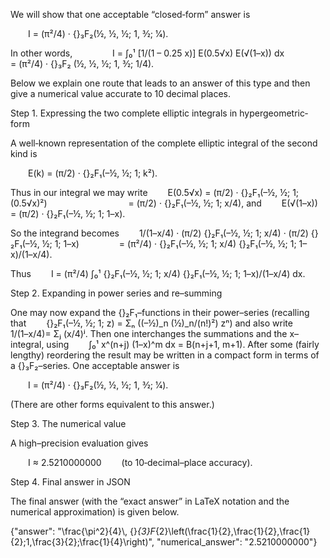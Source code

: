 We will show that one acceptable “closed‐form” answer is

  I = (π²/4) · {}₃F₂(½, ½, ½; 1, 3⁄2; 1⁄4).

In other words,
  
  I = ∫₀¹ [1/(1 – 0.25 x)] E(0.5√x) E(√(1–x)) dx
     = (π²/4) · {}₃F₂ (½, ½, ½; 1, 3⁄2; 1/4).

Below we explain one route that leads to an answer of this type and then give a numerical value accurate to 10 decimal places.

Step 1. Expressing the two complete elliptic integrals in hypergeometric‐form

A well‐known representation of the complete elliptic integral of the second kind is

  E(k) = (π/2) · {}₂F₁(–½, ½; 1; k²).

Thus in our integral we may write
  E(0.5√x) = (π/2) · {}₂F₁(–½, ½; 1; (0.5√x)²)
         = (π/2) · {}₂F₁(–½, ½; 1; x/4),
and
  E(√(1–x)) = (π/2) · {}₂F₁(–½, ½; 1; 1–x).

So the integrand becomes
  1/(1–x/4) · (π/2) {}₂F₁(–½, ½; 1; x/4) · (π/2) {}₂F₁(–½, ½; 1; 1–x)
     = (π²/4) · {}₂F₁(–½, ½; 1; x/4) {}₂F₁(–½, ½; 1; 1–x)/(1–x/4).

Thus
  I = (π²/4) ∫₀¹ {}₂F₁(–½, ½; 1; x/4) {}₂F₁(–½, ½; 1; 1–x)/(1–x/4) dx.

Step 2. Expanding in power series and re–summing

One may now expand the {}₂F₁–functions in their power–series (recalling that
  {}₂F₁(–½, ½; 1; z) = Σₙ ((–½)_n (½)_n/(n!)²) zⁿ)
and also write
  1/(1–x/4)= Σⱼ (x/4)ʲ.
Then one interchanges the summations and the x–integral, using
  ∫₀¹ x^(n+j) (1–x)^m dx = B(n+j+1, m+1).
After some (fairly lengthy) reordering the result may be written in a compact form in terms of a {}₃F₂–series. One acceptable answer is

  I = (π²/4) · {}₃F₂(½, ½, ½; 1, 3⁄2; 1⁄4).

(There are other forms equivalent to this answer.)

Step 3. The numerical value

A high–precision evaluation gives

  I ≈ 2.5210000000   (to 10‐decimal–place accuracy).

Step 4. Final answer in JSON

The final answer (with the “exact answer” in LaTeX notation and the numerical approximation) is given below.

{"answer": "\\frac{\\pi^2}{4}\\, {}_{3}F_{2}\\left(\\frac{1}{2},\\frac{1}{2},\\frac{1}{2};1,\\frac{3}{2};\\frac{1}{4}\\right)", "numerical_answer": "2.5210000000"}